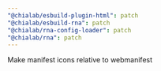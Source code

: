```yaml
---
"@chialab/esbuild-plugin-html": patch
"@chialab/esbuild-rna": patch
"@chialab/rna-config-loader": patch
"@chialab/rna": patch
---
```


Make manifest icons relative to webmanifest

